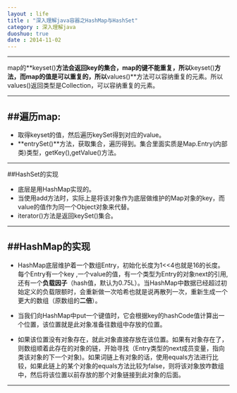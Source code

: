 ```yaml
---
layout : life
title : "深入理解java容器之HashMap与HashSet"
category : 深入理解java
duoshuo: true
date : 2014-11-02
---
```


-----
map的**keyset()**方法会返回key的集合，map的键不能重复，所以**keyset()**方法，而map的值是可以重复的，所以**values()**方法可以容纳重复的元素。所以values()返回类型是Collection，可以容纳重复的元素。

-------
##遍历map:
-------

* 取得keyset的值，然后遍历keySet得到对应的value。
* **entrySet()**方法，获取集合，遍历得到。集合里面实质是Map.Entry(内部类)类型，getKey(),getValue()方法。

--------
##HashSet的实现
* 底层是用HashMap实现的。
* 当使用add方法时，实际上是将该对象作为底层做维护的Map对象的key，而value的值作为同一个Object对象来代替。
* iterator()方法是返回keySet()集合。

---------
##HashMap的实现
-----------

* HashMap底层维护着一个数组Entry，初始化长度为1<<4也就是16的长度。每个Entry有一个key ,一个value的值，有一个类型为Entry的对象next的引用,还有一个**负载因子**（hash值，默认为0.75L）。当HashMap中数据已经超过初始定义的负载限额时，会重新做一次哈希也就是说再散列一次，重新生成一个更大的数组（原数组的**二倍**）。

* 当我们向HashMap中put一个键值时，它会根据key的hashCode值计算出一个位置，该位置就是此对象准备往数组中存放的位置。

* 如果该位置没有对象存在，就此对象直接存放在该位置。如果有对象存在了，则数组顺着此存在的对象的链，开始寻找（Entry类型的next成员变量，指向类该对象的下一个对象)。如果词链上有对象的话，使用equals方法进行比较，如果此链上的某个对象的equals方法比较为false，则将该对象放咋数组中，然后将该位置以前存放的那个对象链接到此对象的后面。 

------------
